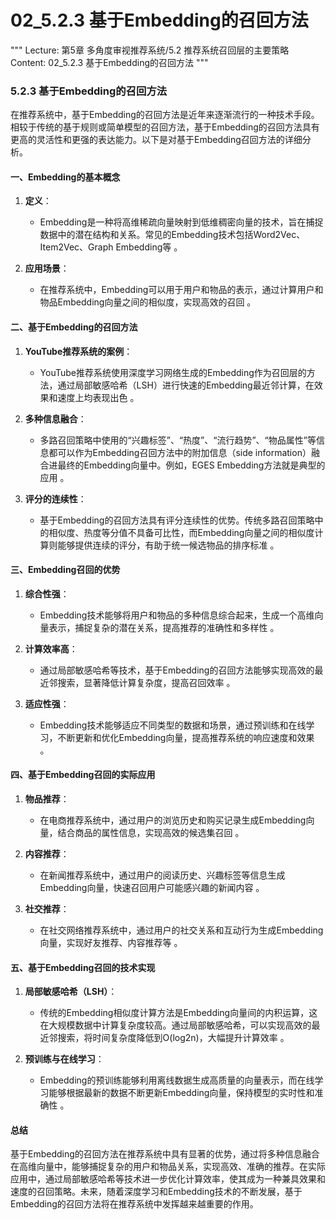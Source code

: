 # 02_5.2.3 基于Embedding的召回方法

"""
Lecture: 第5章 多角度审视推荐系统/5.2 推荐系统召回层的主要策略
Content: 02_5.2.3 基于Embedding的召回方法
"""

### 5.2.3 基于Embedding的召回方法

在推荐系统中，基于Embedding的召回方法是近年来逐渐流行的一种技术手段。相较于传统的基于规则或简单模型的召回方法，基于Embedding的召回方法具有更高的灵活性和更强的表达能力。以下是对基于Embedding召回方法的详细分析。

#### 一、Embedding的基本概念

1. **定义**：
   - Embedding是一种将高维稀疏向量映射到低维稠密向量的技术，旨在捕捉数据中的潜在结构和关系。常见的Embedding技术包括Word2Vec、Item2Vec、Graph Embedding等  。
   
2. **应用场景**：
   - 在推荐系统中，Embedding可以用于用户和物品的表示，通过计算用户和物品Embedding向量之间的相似度，实现高效的召回 。

#### 二、基于Embedding的召回方法

1. **YouTube推荐系统的案例**：
   - YouTube推荐系统使用深度学习网络生成的Embedding作为召回层的方法，通过局部敏感哈希（LSH）进行快速的Embedding最近邻计算，在效果和速度上均表现出色  。

2. **多种信息融合**：
   - 多路召回策略中使用的“兴趣标签”、“热度”、“流行趋势”、“物品属性”等信息都可以作为Embedding召回方法中的附加信息（side information）融合进最终的Embedding向量中。例如，EGES Embedding方法就是典型的应用  。

3. **评分的连续性**：
   - 基于Embedding的召回方法具有评分连续性的优势。传统多路召回策略中的相似度、热度等分值不具备可比性，而Embedding向量之间的相似度计算则能够提供连续的评分，有助于统一候选物品的排序标准 。

#### 三、Embedding召回的优势

1. **综合性强**：
   - Embedding技术能够将用户和物品的多种信息综合起来，生成一个高维向量表示，捕捉复杂的潜在关系，提高推荐的准确性和多样性  。

2. **计算效率高**：
   - 通过局部敏感哈希等技术，基于Embedding的召回方法能够实现高效的最近邻搜索，显著降低计算复杂度，提高召回效率  。

3. **适应性强**：
   - Embedding技术能够适应不同类型的数据和场景，通过预训练和在线学习，不断更新和优化Embedding向量，提高推荐系统的响应速度和效果  。

#### 四、基于Embedding召回的实际应用

1. **物品推荐**：
   - 在电商推荐系统中，通过用户的浏览历史和购买记录生成Embedding向量，结合商品的属性信息，实现高效的候选集召回 。

2. **内容推荐**：
   - 在新闻推荐系统中，通过用户的阅读历史、兴趣标签等信息生成Embedding向量，快速召回用户可能感兴趣的新闻内容 。

3. **社交推荐**：
   - 在社交网络推荐系统中，通过用户的社交关系和互动行为生成Embedding向量，实现好友推荐、内容推荐等 。

#### 五、基于Embedding召回的技术实现

1. **局部敏感哈希（LSH）**：
   - 传统的Embedding相似度计算方法是Embedding向量间的内积运算，这在大规模数据中计算复杂度较高。通过局部敏感哈希，可以实现高效的最近邻搜索，将时间复杂度降低到O(log2n)，大幅提升计算效率 。

2. **预训练与在线学习**：
   - Embedding的预训练能够利用离线数据生成高质量的向量表示，而在线学习能够根据最新的数据不断更新Embedding向量，保持模型的实时性和准确性 。

#### 总结

基于Embedding的召回方法在推荐系统中具有显著的优势，通过将多种信息融合在高维向量中，能够捕捉复杂的用户和物品关系，实现高效、准确的推荐。在实际应用中，通过局部敏感哈希等技术进一步优化计算效率，使其成为一种兼具效果和速度的召回策略。未来，随着深度学习和Embedding技术的不断发展，基于Embedding的召回方法将在推荐系统中发挥越来越重要的作用。